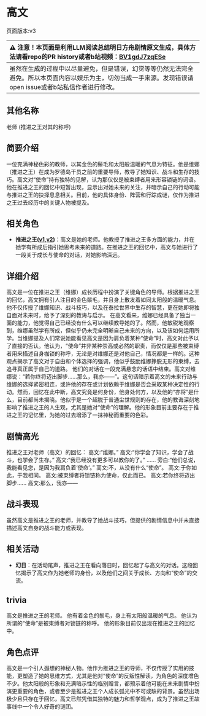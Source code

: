 # 高文
页面版本:v3
 

| :warning: 注意！本页面是利用LLM阅读总结明日方舟剧情原文生成，具体方法请看repo的PR history或者b站视频：[BV1gdJ7zqESe](https://www.bilibili.com/video/BV1gdJ7zqESe/)         |
|:----------------------------|
| 虽然在生成的过程中以尽量避免，但是错误，幻觉等等仍然无法完全避免。所以本页面内容以娱乐为主，切勿当成一手来源。发现错误请open issue或者b站私信作者进行修改。|



## 其他名称
老师 (推进之王对其的称呼)
## 简要介绍
一位充满神秘色彩的教师，以其金色的鬃毛和太阳般温暖的气息为特征。他是维娜（推进之王）在成为罗德岛干员之前的重要导师，教导了她知识、战斗和生存的技巧。高文对“使命”持有独特的见解，认为那仅仅是被束缚者用来形容锁链的词语。他在推进之王的回忆中短暂出现，显示出对她未来的关注，并暗示自己的行动可能与推进之王的抉择息息相关。目前，他的具体身份、阵营和行踪成谜，仅作为推进之王过去经历中的关键人物被提及。
## 相关角色
-   **推进之王([v1](../chars/char_112_siege.md),[v2](char_112_siege.md))**：高文是她的老师。他教授了推进之王多方面的能力，并在她学有所成后指引她思考未来的道路。在推进之王的回忆中，高文与她进行了一段关于成长与使命的对话，对她影响深远。
## 详细介绍
高文是一位在推进之王（维娜）成长历程中扮演了关键角色的导师。根据推进之王的回忆，高文拥有引人注目的金色鬃毛，并且身上散发着如同太阳般的温暖气息。他不仅传授了维娜知识、战斗技巧，以及在泰拉世界中生存的智慧，更在她即将独自面对未来时，给予了深刻的教诲与启示。
在高文看来，维娜已经具备了独当一面的能力，他觉得自己已经没有什么可以继续教导她的了。然而，他敏锐地观察到，维娜虽然学有所成，但似乎仍未完全明晰自己未来的方向，以及该如何运用所学。当维娜提及人们常说她能看见高文是因为肩负着某种“使命”时，高文对此予以了直接的否认。他认为，“使命”并非某种崇高或必然的职责，而仅仅是那些被束缚者用来描述自身枷锁的称呼，无论是对维娜还是对他自己，情况都是一样的。这种观点揭示了高文对于自由和个体选择的强调，他似乎鼓励维娜挣脱无形的束缚，去追寻真正属于自己的道路。
他们的对话在一段充满悬念的话语中结束。高文对维娜说：“若你终将迈出脚步......那么，我亦——”。这句话暗示着高文的未来行动与维娜的选择紧密相连，或许他的存在或计划依赖于维娜是否会采取某种决定性的行动。然而，回忆在此中断，高文究竟是何身份，他身处何方，以及他的“亦将”是什么，目前都尚未揭晓。他似乎是一个超脱于普通尘世规则的存在，他的教诲深刻地影响了推进之王的人生观，尤其是她对“使命”的理解。他的形象目前主要存在于推进之王的记忆里，为她的过去增添了一抹神秘而重要的色彩。
## 剧情高光
推进之王对老师（高文）的回忆：
高文:“维娜。”
高文:“你学会了知识，学会了战斗，也学会了生存。”
高文:“我已经没有更多可以教你的了。”
......
旁白:“他们总说，我能看见您，是因为我肩负着‘使命’。”
高文:不，从没有什么“使命”。
高文:于你如此，于我相同。
高文:被束缚者将锁链称为使命，仅此而已。
高文:若你终将迈出脚步......
高文:那么，我亦——
## 战斗表现
虽然高文是推进之王的老师，并教导了她战斗技巧，但提供的剧情信息中并未直接描述高文自身的战斗能力或表现。
## 相关活动
-   **幻日**：在活动尾声，推进之王在看向落日时，回忆起了与高文的对话。这段回忆揭示了高文作为她老师的身份，以及他们之间关于成长、方向和“使命”的交流。
## trivia
高文是推进之王的老师。
他有着金色的鬃毛，身上有太阳般温暖的气息。
他认为所谓的“使命”是被束缚者对锁链的称呼。
他的形象目前仅出现在推进之王的回忆中。
## 角色点评
高文是一个引人遐想的神秘人物。他作为推进之王的导师，不仅传授了实用的技能，更塑造了她的思维方式，尤其是他对“使命”的反叛性解读，为角色的深度增色不少。他太阳般的形象和充满暗示性的临别赠言，都预示着他可能在未来剧情中扮演更重要的角色，或者至少是推进之王个人成长弧光中不可或缺的背景。虽然出场极少且只存在于回忆，高文已然凭借其独特的魅力和哲学观点，成为了推进之王故事线中一个令人好奇的谜团。
